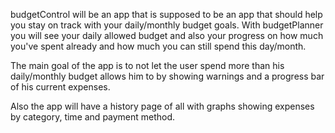 budgetControl will be an app that is supposed to be an app that should help you stay on track with your daily/monthly budget goals. With budgetPlanner you will see your daily allowed budget and also your progress on how much you've spent already and how much you can still spend this day/month.

The main goal of the app is to not let the user spend more than his daily/monthly budget allows him to by showing warnings and a progress bar of his current expenses.

Also the app will have a history page of all with graphs showing expenses by category, time and payment method.